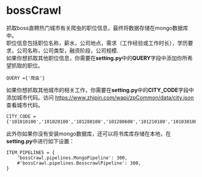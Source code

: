 # bossCrawl
抓取boss直聘热门城市有关爬虫的职位信息，最终将数据存储在mongo数据库中。  
职位信息包括职位名称，薪水，公司地点，需求（工作经验或工作时长），学历要求，公司名称，公司类型，融资阶段，公司规模.  
如果你想抓取其他职位信息，你需要在**setting.py**中的**QUERY**字段中添加你所希望抓取的职位。  
```
QUERY ={'爬虫'}
```
如果你想抓取其他城市的相关工作，你需要在**setting.py**中的**CITY_CODE**字段中添加城市代码。访问 https://www.zhipin.com/wapi/zpCommon/data/city.json 查看城市代码。  
```
CITY_CODE ={'101010100','101020100','101280100','101280600','101210100','101030100','101110100','101190400','101200100','101230200','101250100','101270100','101180100','101040100'}

```
此外你如果你没有安装mongo数据库，还可以将书库库存储在本地，在**setting.py**中进行如下设置：
```
ITEM_PIPELINES = {
    'bossCrawl.pipelines.MongoPipeline': 300,
    #'bossCrawl.pipelines.BosscrawlPipeline': 300,
}
```
